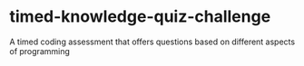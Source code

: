 # timed-knowledge-quiz-challenge
A timed coding assessment that offers questions based on different aspects of programming
